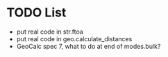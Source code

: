TODO List
=========

+ put real code in str.ftoa
+ put real code in geo.calculate_distances
+ GeoCalc spec 7, what to do at end of modes.bulk?

